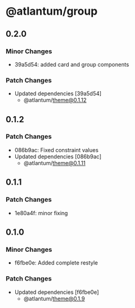 # @atlantum/group

## 0.2.0

### Minor Changes

-   39a5d54: added card and group components

### Patch Changes

-   Updated dependencies [39a5d54]
    -   @atlantum/theme@0.1.12

## 0.1.2

### Patch Changes

-   086b9ac: Fixed constraint values
-   Updated dependencies [086b9ac]
    -   @atlantum/theme@0.1.11

## 0.1.1

### Patch Changes

-   1e80a4f: minor fixing

## 0.1.0

### Minor Changes

-   f6fbe0e: Added complete restyle

### Patch Changes

-   Updated dependencies [f6fbe0e]
    -   @atlantum/theme@0.1.9
